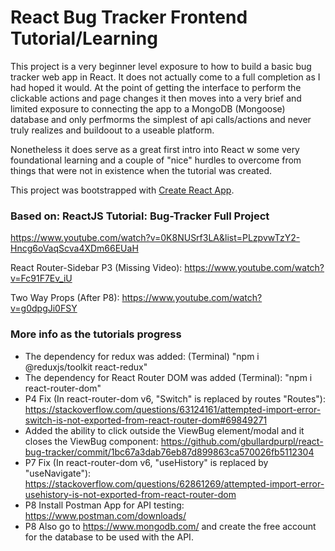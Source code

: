 # React Bug Tracker Frontend Tutorial/Learning

This project is a very beginner level exposure to how to build a basic bug tracker web app in React. It does not actually come to a full completion as I had hoped it would. At the point of getting the interface to perform the clickable actions and page changes it then moves into a very brief and limited exposure to connecting the app to a MongoDB (Mongoose) database and only perfmorms the simplest of api calls/actions and never truly realizes and buildoout to a useable platform.

Nonetheless it does serve as a great first intro into React w some very foundational learning and a couple of "nice" hurdles to overcome from things that were not in existence when the tutorial was created.

This project was bootstrapped with [Create React App](https://github.com/facebook/create-react-app).

### Based on: ReactJS Tutorial: Bug-Tracker Full Project

https://www.youtube.com/watch?v=0K8NUSrf3LA&list=PLzpvwTzY2-Hncg6oVaqScva4XDm66EUaH

React Router-Sidebar P3 (Missing Video): https://www.youtube.com/watch?v=Fc91F7Ev_iU

Two Way Props (After P8): https://www.youtube.com/watch?v=g0dpgJi0FSY

### More info as the tutorials progress

- The dependency for redux was added: (Terminal) "npm i @reduxjs/toolkit react-redux"
- The dependency for React Router DOM was added (Terminal): "npm i react-router-dom"
- P4 Fix (In react-router-dom v6, "Switch" is replaced by routes "Routes"): https://stackoverflow.com/questions/63124161/attempted-import-error-switch-is-not-exported-from-react-router-dom#69849271
- Added the ability to click outside the ViewBug element/modal and it closes the ViewBug component: https://github.com/gbullardpurpl/react-bug-tracker/commit/1bc67a3dab76eb87d899863ca570026fb5112304
- P7 Fix (In react-router-dom v6, "useHistory" is replaced by "useNavigate"): https://stackoverflow.com/questions/62861269/attempted-import-error-usehistory-is-not-exported-from-react-router-dom
- P8 Install Postman App for API testing: https://www.postman.com/downloads/
- P8 Also go to https://www.mongodb.com/ and create the free account for the database to be used with the API.
